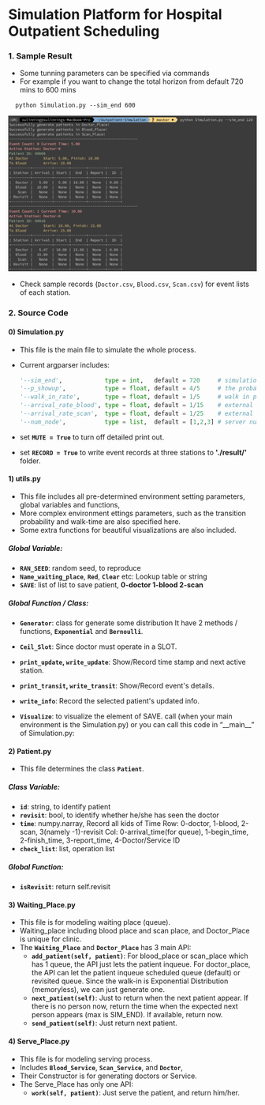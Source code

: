 # Simulation Platform for Hospital Outpatient Scheduling #

### 1. Sample Result ###
- Some tunning parameters can be specified via commands
- For example if you want to change the total horizon from default 720 mins to 600 mins

```
  python Simulation.py --sim_end 600
```
![demo image](demo.png)
- Check sample records (`Doctor.csv`, `Blood.csv`, `Scan.csv`) for event lists of each station.
### 2. Source Code ###

#### 0) Simulation.py ####

- This file is the main file to simulate the whole process.
- Current argparser includes:
  ```python
  '--sim_end',            type = int,   default = 720     # simulation time horizon
  '--p_showup',           type = float, default = 4/5     # the probability a slot is occupied by a scheduled patient
  '--walk_in_rate',       type = float, default = 1/5     # walk in patient rate at clinic
  '--arrival_rate_blood', type = float, default = 1/15    # external arrival rate at blood station
  '--arrival_rate_scan',  type = float, default = 1/25    # external arrival rate at scan station
  '--num_node',           type = list,  default = [1,2,3] # server number at each station
  ```

- set **`MUTE = True`** to turn off detailed print out.
- set **`RECORD = True`** to write event records at three stations to **'./result/'** folder.

#### 1) utils.py ####

- This file includes all pre-determined environment setting parameters, global variables and functions,
- More complex environment ettings parameters, such as the transition probability and walk-time are also specified here.
- Some extra functions for beautiful visualizations are also included.

##### Global Variable: #####

- **`RAN_SEED`**: random seed, to reproduce
- **`Name_waiting_place`**, **`Red`**, **`Clear`** etc: Lookup table or string
- **`SAVE`**: list of list to save patient, **0-doctor 1-blood 2-scan**

##### Global Function / Class: #####

- **`Generator`**: class for generate some distribution
  It have 2 methods / functions, **`Exponential`** and **`Bernoulli`**.

- **`Ceil_Slot`**: Since doctor must operate in a SLOT.

- **`print_update`, `write_update`**: Show/Record time stamp and next active station.
- **`print_transit`, `write_transit`**: Show/Record event's details.
- **`write_info`**: Record the selected patient's updated info.

- **`Visualize`**: to visualize the element of SAVE.
  call (when your main environment is the Simulation.py) or you can call this code in “\_\_main\_\_” of Simulation.py:

#### 2) Patient.py ####

- This file determines the class **`Patient`**.

##### Class Variable: #####

- **`id`**: string, to identify patient
- **`revisit`**: bool, to identify whether he/she has seen the doctor
- **`time`**: numpy.narray, Record all kids of Time
  Row: 0-doctor, 1-blood, 2-scan, 3(namely -1)-revisit
  Col: 0-arrival_time(for queue), 1-begin_time, 2-finish_time, 3-report_time, 4-Doctor/Service ID
- **`check_list`**: list, operation list

##### Global Function: #####

- **`isRevisit`**: return self.revisit

#### 3) Waiting_Place.py ####

- This file is for modeling waiting place (queue).
- Waiting_place including blood place and scan place, and Doctor_Place is unique for clinic.
- The **`Waiting_Place`** and **`Doctor_Place`** has 3 main API:
  - **`add_patient(self, patient)`**:
    For blood_place or scan_place which has 1 queue, the API just lets the patient inqueue.
    For doctor_place, the API can let the patient inqueue scheduled queue (default) or revisited queue. 
    Since the walk-in is Exponential Distribution (memoryless), we can just generate one.
  - **`next_patient(self)`**:
    Just to return when the next patient appear. 
    If there is no person now, return the time when the expected next person appears (max is SIM_END).
    If available, return now.
  - **`send_patient(self)`**:
    Just return next patient.

#### 4) Serve_Place.py ####

- This file is for modeling serving process. 
- Includes **`Blood_Service`**, **`Scan_Service`**, and **`Doctor`**, 
- Their Constructor is for generating doctors or Service.
- The Serve_Place has only one API:
  - **`work(self, patient)`**: Just serve the patient, and return him/her.

